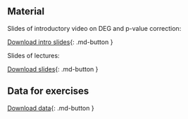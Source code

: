 ## Material

Slides of introductory video on DEG and p-value correction:

[Download intro slides](assets/pdf/DEG_pvalue_corr_intro_video_slides.pdf){: .md-button }

Slides of lectures:

[Download slides](assets/pdf/EA_slides.pdf){: .md-button }

<!-- [Download part 2](assets/pdf/EA_122021_ID.PDF){: .md-button } -->


## Data for exercises
[Download data](assets/exercises/data.zip){: .md-button }


<!-- This is commented text -->
<!-- [Download part 2](../assets/pdfs/EA_122021_TW.pdf){: .md-button } -->

